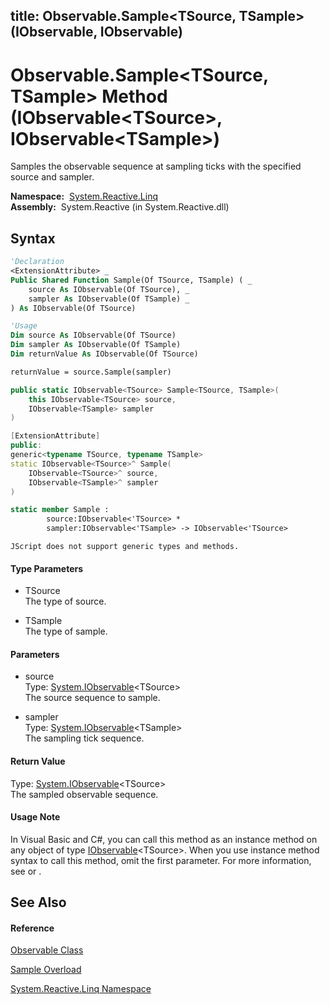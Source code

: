title: Observable.Sample<TSource, TSample>(IObservable<TSource>, IObservable<TSample>)
---
# Observable.Sample\<TSource, TSample\> Method (IObservable\<TSource\>, IObservable\<TSample\>)

Samples the observable sequence at sampling ticks with the specified source and sampler.

**Namespace:**  [System.Reactive.Linq](System.Reactive.Linq\System.Reactive.Linq.md)  
**Assembly:**  System.Reactive (in System.Reactive.dll)

## Syntax

```vb
'Declaration
<ExtensionAttribute> _
Public Shared Function Sample(Of TSource, TSample) ( _
    source As IObservable(Of TSource), _
    sampler As IObservable(Of TSample) _
) As IObservable(Of TSource)
```

```vb
'Usage
Dim source As IObservable(Of TSource)
Dim sampler As IObservable(Of TSample)
Dim returnValue As IObservable(Of TSource)

returnValue = source.Sample(sampler)
```

```csharp
public static IObservable<TSource> Sample<TSource, TSample>(
    this IObservable<TSource> source,
    IObservable<TSample> sampler
)
```

```c++
[ExtensionAttribute]
public:
generic<typename TSource, typename TSample>
static IObservable<TSource>^ Sample(
    IObservable<TSource>^ source, 
    IObservable<TSample>^ sampler
)
```

```fsharp
static member Sample : 
        source:IObservable<'TSource> * 
        sampler:IObservable<'TSample> -> IObservable<'TSource> 
```

```jscript
JScript does not support generic types and methods.
```

#### Type Parameters

- TSource  
  The type of source.

- TSample  
  The type of sample.

#### Parameters

- source  
  Type: [System.IObservable](https://msdn.microsoft.com/en-us/library/Dd990377)\<TSource\>  
  The source sequence to sample.

- sampler  
  Type: [System.IObservable](https://msdn.microsoft.com/en-us/library/Dd990377)\<TSample\>  
  The sampling tick sequence.

#### Return Value

Type: [System.IObservable](https://msdn.microsoft.com/en-us/library/Dd990377)\<TSource\>  
The sampled observable sequence.

#### Usage Note

In Visual Basic and C\#, you can call this method as an instance method on any object of type [IObservable](https://msdn.microsoft.com/en-us/library/Dd990377)\<TSource\>. When you use instance method syntax to call this method, omit the first parameter. For more information, see [](https://msdn.microsoft.com/en-us/library/Bb384936) or [](https://msdn.microsoft.com/en-us/library/Bb383977).

## See Also

#### Reference

[Observable Class](Observable\Observable.md)

[Sample Overload](Sample\Observable.Sample.md)

[System.Reactive.Linq Namespace](System.Reactive.Linq\System.Reactive.Linq.md)
